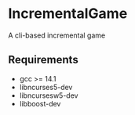 # IncrementalGame
A cli-based incremental game


## Requirements
- gcc >= 14.1
- libncurses5-dev
- libncursesw5-dev
- libboost-dev
